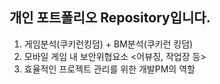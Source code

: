 ## 개인 포트폴리오 Repository입니다. 

1. 게임분석(쿠키런킹덤) + BM분석(쿠키런 킹덤)
2. 모바일 게임 내 보안위협요소 <어뷰징, 작업장 등>
3. 효율적인 프로젝트 관리를 위한 개발PM의 역할


